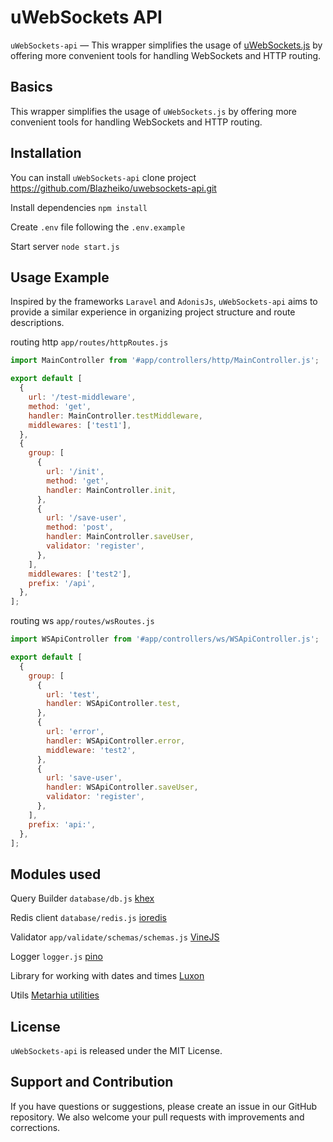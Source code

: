 # uWebSockets API

`uWebSockets-api` — This wrapper simplifies the usage of [uWebSockets.js](https://github.com/uNetworking/uWebSockets.js) by offering more convenient tools for handling WebSockets and HTTP routing.

## Basics

This wrapper simplifies the usage of `uWebSockets.js` by offering more convenient tools for handling WebSockets and HTTP routing.

## Installation

You can install `uWebSockets-api` clone project https://github.com/Blazheiko/uwebsockets-api.git

Install dependencies `npm install`

Create `.env` file following the `.env.example`

Start server `node start.js`

## Usage Example

Inspired by the frameworks `Laravel` and `AdonisJs`, `uWebSockets-api` aims to provide a similar experience in organizing project structure and route descriptions.


routing http `app/routes/httpRoutes.js`

```js
import MainController from '#app/controllers/http/MainController.js';

export default [
  {
    url: '/test-middleware',
    method: 'get',
    handler: MainController.testMiddleware,
    middlewares: ['test1'],
  },
  {
    group: [
      {
        url: '/init',
        method: 'get',
        handler: MainController.init,
      },
      {
        url: '/save-user',
        method: 'post',
        handler: MainController.saveUser,
        validator: 'register',
      },
    ],
    middlewares: ['test2'],
    prefix: '/api',
  },
];

```

routing ws `app/routes/wsRoutes.js`

```js
import WSApiController from '#app/controllers/ws/WSApiController.js';

export default [
  {
    group: [
      {
        url: 'test',
        handler: WSApiController.test,
      },
      {
        url: 'error',
        handler: WSApiController.error,
        middleware: 'test2',
      },
      {
        url: 'save-user',
        handler: WSApiController.saveUser,
        validator: 'register',
      },
    ],
    prefix: 'api:',
  },
];


```

## Modules used

Query Builder `database/db.js` [khex](https://knexjs.org/guide/)

Redis client `database/redis.js` [ioredis](https://github.com/redis/ioredis)

Validator `app/validate/schemas/schemas.js` [VineJS](https://vinejs.dev/docs/introduction)

Logger `logger.js` [pino](https://github.com/pinojs/pino)

Library for working with dates and times [Luxon](https://github.com/moment/luxon#readme)

Utils [Metarhia utilities](https://github.com/metarhia/metautil)

## License

`uWebSockets-api` is released under the MIT License.

## Support and Contribution

If you have questions or suggestions, please create an issue in our GitHub repository. We also welcome your pull requests with improvements and corrections.
